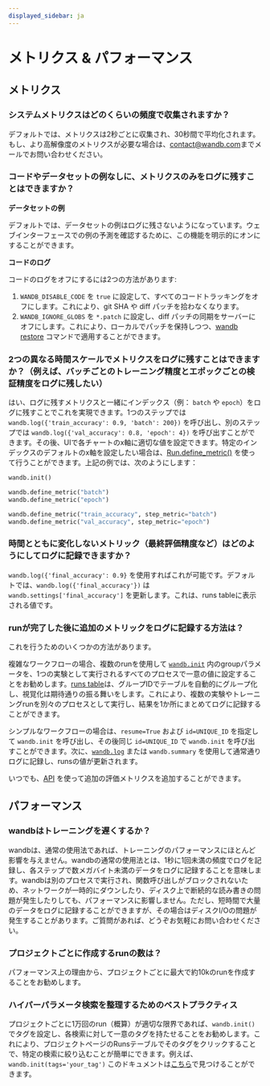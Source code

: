 ```yaml
---
displayed_sidebar: ja
---
```

# メトリクス & パフォーマンス

## メトリクス

### システムメトリクスはどのくらいの頻度で収集されますか？

デフォルトでは、メトリクスは2秒ごとに収集され、30秒間で平均化されます。もし、より高解像度のメトリクスが必要な場合は、[contact@wandb.com](mailto:contact@wandb.com)までメールでお問い合わせください。

### コードやデータセットの例なしに、メトリクスのみをログに残すことはできますか？

**データセットの例**

デフォルトでは、データセットの例はログに残さないようになっています。ウェブインターフェースでの例の予測を確認するために、この機能を明示的にオンにすることができます。

**コードのログ**

コードのログをオフにするには2つの方法があります:

1. `WANDB_DISABLE_CODE` を `true` に設定して、すべてのコードトラッキングをオフにします。これにより、git SHA や diff パッチを拾わなくなります。
2. `WANDB_IGNORE_GLOBS` を `*.patch` に設定し、diff パッチの同期をサーバーにオフにします。これにより、ローカルでパッチを保持しつつ、[wandb restore](../track/save-restore.md) コマンドで適用することができます。

### 2つの異なる時間スケールでメトリクスをログに残すことはできますか？（例えば、バッチごとのトレーニング精度とエポックごとの検証精度をログに残したい）

はい、ログに残すメトリクスと一緒にインデックス（例： `batch` や `epoch`）をログに残すことでこれを実現できます。1つのステップでは `wandb.log({'train_accuracy': 0.9, 'batch': 200})` を呼び出し、別のステップでは `wandb.log({'val_accuracy': 0.8, 'epoch': 4})` を呼び出すことができます。その後、UIで各チャートのx軸に適切な値を設定できます。特定のインデックスのデフォルトのx軸を設定したい場合は、[Run.define\_metric()](https://docs.wandb.ai/ref/python/run#define\_metric) を使って行うことができます。上記の例では、次のようにします：

```python
wandb.init()

wandb.define_metric("batch")
wandb.define_metric("epoch")
```


```python
wandb.define_metric("train_accuracy", step_metric="batch")
wandb.define_metric("val_accuracy", step_metric="epoch")
```

### 時間とともに変化しないメトリック（最終評価精度など）はどのようにしてログに記録できますか？

`wandb.log({'final_accuracy': 0.9}` を使用すればこれが可能です。デフォルトでは、`wandb.log({'final_accuracy'})` は `wandb.settings['final_accuracy']` を更新します。これは、runs tableに表示される値です。

### runが完了した後に追加のメトリックをログに記録する方法は？

これを行うためのいくつかの方法があります。

複雑なワークフローの場合、複数のrunを使用して [`wandb.init`](../track/launch.md) 内のgroupパラメータを、1つの実験として実行されるすべてのプロセスで一意の値に設定することをお勧めします。[runs table](../app/pages/run-page.md)は、グループIDでテーブルを自動的にグループ化し、視覚化は期待通りの振る舞いをします。これにより、複数の実験やトレーニングrunを別々のプロセスとして実行し、結果を1か所にまとめてログに記録することができます。

シンプルなワークフローの場合は、`resume=True` および `id=UNIQUE_ID` を指定して `wandb.init` を呼び出し、その後同じ `id=UNIQUE_ID` で `wandb.init` を呼び出すことができます。次に、[`wandb.log`](../track/log/intro.md) または `wandb.summary` を使用して通常通りログに記録し、runsの値が更新されます。

いつでも、[API](https://docs.wandb.ai/library/public-api-guide#update-metrics-for-a-run-after-the-run-has-finished) を使って追加の評価メトリクスを追加することができます。

## パフォーマンス

### wandbはトレーニングを遅くするか？

wandbは、通常の使用法であれば、トレーニングのパフォーマンスにほとんど影響を与えません。wandbの通常の使用法とは、1秒に1回未満の頻度でログを記録し、各ステップで数メガバイト未満のデータをログに記録することを意味します。wandbは別のプロセスで実行され、関数呼び出しがブロックされないため、ネットワークが一時的にダウンしたり、ディスク上で断続的な読み書きの問題が発生したりしても、パフォーマンスに影響しません。ただし、短時間で大量のデータをログに記録することができますが、その場合はディスクI/Oの問題が発生することがあります。ご質問があれば、どうぞお気軽にお問い合わせください。

### プロジェクトごとに作成するrunの数は？

パフォーマンス上の理由から、プロジェクトごとに最大で約10kのrunを作成することをお勧めします。

### ハイパーパラメータ検索を整理するためのベストプラクティス
プロジェクトごとに1万回のrun（概算）が適切な限界であれば、`wandb.init()`でタグを設定し、各検索に対して一意のタグを持たせることをお勧めします。これにより、プロジェクトページのRunsテーブルでそのタグをクリックすることで、特定の検索に絞り込むことが簡単にできます。例えば、`wandb.init(tags='your_tag')`  このドキュメントは[こちら](../../ref/python/init.md)で見つけることができます。